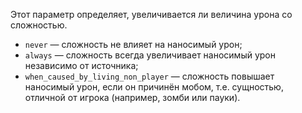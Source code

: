Этот параметр определяет, увеличивается ли величина урона со сложностью.

- `never` — сложность не влияет на наносимый урон;
- `always` — сложность всегда увеличивает наносимый урон независимо от источника;
- `when_caused_by_living_non_player` — сложность повышает наносимый урон, если он причинён мобом, т.е. сущностью, отличной от игрока (например, зомби или пауки).
